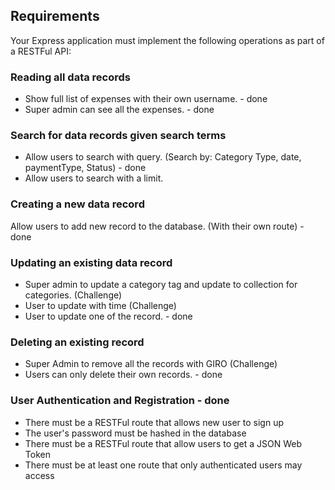 ## Requirements
Your Express application must implement the following operations as part of a
RESTFul API:

### Reading all data records
- Show full list of expenses with their own username. - done
- Super admin can see all the expenses. - done

### Search for data records given search terms
- Allow users to search with query. (Search by: Category Type, date, paymentType, Status) - done
- Allow users to search with a limit. 

### Creating a new data record
Allow users to add new record to the database. (With their own route) - done

### Updating an existing data record
- Super admin to update a category tag and update to collection for categories. (Challenge)
- User to update with time (Challenge)
- User to update one of the record. - done

### Deleting an existing record
- Super Admin to remove all the records with GIRO (Challenge)
- Users can only delete their own records. - done

### User Authentication and Registration - done
- There must be a RESTFul route that allows new user to sign up
- The user's password must be hashed in the database
- There must be a RESTFul route that allow users to get a JSON Web Token
- There must be at least one route that only authenticated users may access